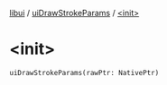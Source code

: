 [libui](../index.md) / [uiDrawStrokeParams](index.md) / [&lt;init&gt;](./-init-.md)

# &lt;init&gt;

`uiDrawStrokeParams(rawPtr: NativePtr)`